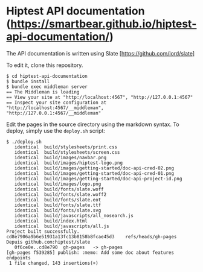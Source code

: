 # Hiptest API documentation (https://smartbear.github.io/hiptest-api-documentation/)


The API documentation is written using Slate [https://github.com/lord/slate]

To edit it, clone this repository.

```
$ cd hiptest-api-documentation
$ bundle install
$ bundle exec middleman server
== The Middleman is loading
== View your site at "http://localhost:4567", "http://127.0.0.1:4567"
== Inspect your site configuration at "http://localhost:4567/__middleman", "http://127.0.0.1:4567/__middleman"
```

Edit the pages in the source directory using the markdown syntax. To deploy,
simply use the `deploy.sh` script:

```
$ ./deploy.sh
   identical  build/stylesheets/print.css
   identical  build/stylesheets/screen.css
   identical  build/images/navbar.png
   identical  build/images/hiptest-logo.png
   identical  build/images/getting-started/doc-api-cred-02.png
   identical  build/images/getting-started/doc-api-cred-01.png
   identical  build/images/getting-started/doc-api-project-id.png
   identical  build/images/logo.png
   identical  build/fonts/slate.woff
   identical  build/fonts/slate.woff2
   identical  build/fonts/slate.eot
   identical  build/fonts/slate.ttf
   identical  build/fonts/slate.svg
   identical  build/javascripts/all_nosearch.js
   identical  build/index.html
   identical  build/javascripts/all.js
Project built successfully.
cd8e7906a9b6e51931a13fc13b8158b8fcae45d3	refs/heads/gh-pages
Depuis github.com:hiptest/slate
   0f6ce0e..cd8e790  gh-pages   -> gh-pages
[gh-pages f539285] publish: :memo: Add some doc about features endpoints
 1 file changed, 143 insertions(+)
```
